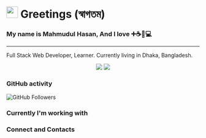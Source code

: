 <h1><img src="https://emojis.slackmojis.com/emojis/images/1471045852/842/hi.gif?1471045852" width="30"/> Greetings (স্বাগতম)</h1>
<h3>My name is Mahmudul Hasan, And I love ➕☕🏸💻 </h3>

<hr>

<p>Full Stack Web Developer, Learner. Currently living in Dhaka, Bangladesh. <img src="https://image.flaticon.com/icons/svg/197/197509.svg" width="13"/></p>

<p align="center">
  <img src="https://github-readme-stats.vercel.app/api?username=mhasanmeet&show_icons=true&theme=vue-dark" />
  <img align="" src="https://github-readme-stats.vercel.app/api/top-langs/?username=mhasanmeet&layout=compact&theme=radical" />
</p>
<p align="center">

<h3>GitHub activity</h3>
<p>
  <img alt="GitHub Followers" src="https://img.shields.io/github/followers/mhasanmeet?color=%23fff&label=GitHub%20Followers&logo=GitHub&style=plastic" />
  <!-- <img alt="" src="" />  -->
</p>

<h3>Currently I'm working with</h3>
<p>
</p>

<h3>Connect and Contacts</h3>
<p>
</p>




